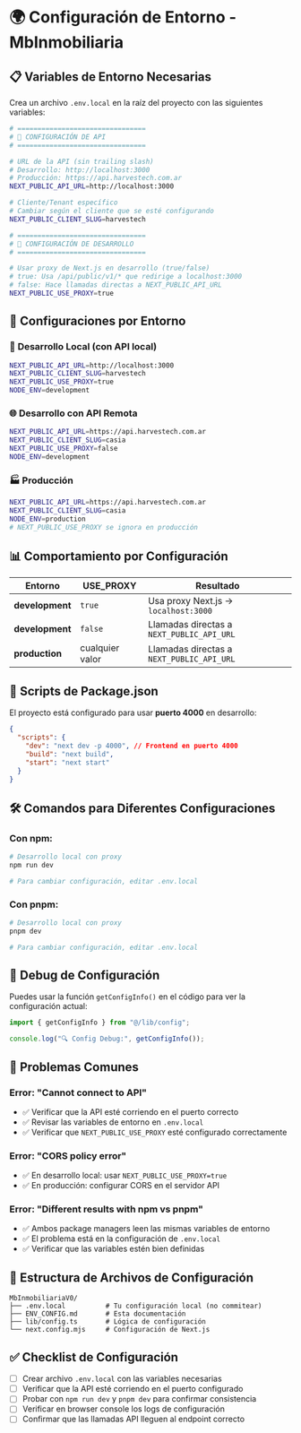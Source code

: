 # 🌍 Configuración de Entorno - MbInmobiliaria

## 📋 Variables de Entorno Necesarias

Crea un archivo `.env.local` en la raíz del proyecto con las siguientes variables:

```bash
# ================================
# 🔧 CONFIGURACIÓN DE API
# ================================

# URL de la API (sin trailing slash)
# Desarrollo: http://localhost:3000
# Producción: https://api.harvestech.com.ar
NEXT_PUBLIC_API_URL=http://localhost:3000

# Cliente/Tenant específico
# Cambiar según el cliente que se esté configurando
NEXT_PUBLIC_CLIENT_SLUG=harvestech

# ================================
# 🚀 CONFIGURACIÓN DE DESARROLLO
# ================================

# Usar proxy de Next.js en desarrollo (true/false)
# true: Usa /api/public/v1/* que redirige a localhost:3000
# false: Hace llamadas directas a NEXT_PUBLIC_API_URL
NEXT_PUBLIC_USE_PROXY=true
```

## 🚀 Configuraciones por Entorno

### 📍 **Desarrollo Local (con API local)**

```bash
NEXT_PUBLIC_API_URL=http://localhost:3000
NEXT_PUBLIC_CLIENT_SLUG=harvestech
NEXT_PUBLIC_USE_PROXY=true
NODE_ENV=development
```

### 🌐 **Desarrollo con API Remota**

```bash
NEXT_PUBLIC_API_URL=https://api.harvestech.com.ar
NEXT_PUBLIC_CLIENT_SLUG=casia
NEXT_PUBLIC_USE_PROXY=false
NODE_ENV=development
```

### 🏭 **Producción**

```bash
NEXT_PUBLIC_API_URL=https://api.harvestech.com.ar
NEXT_PUBLIC_CLIENT_SLUG=casia
NODE_ENV=production
# NEXT_PUBLIC_USE_PROXY se ignora en producción
```

## 📊 Comportamiento por Configuración

| Entorno         | USE_PROXY       | Resultado                                 |
| --------------- | --------------- | ----------------------------------------- |
| **development** | `true`          | Usa proxy Next.js → `localhost:3000`      |
| **development** | `false`         | Llamadas directas a `NEXT_PUBLIC_API_URL` |
| **production**  | cualquier valor | Llamadas directas a `NEXT_PUBLIC_API_URL` |

## 🔧 Scripts de Package.json

El proyecto está configurado para usar **puerto 4000** en desarrollo:

```json
{
  "scripts": {
    "dev": "next dev -p 4000", // Frontend en puerto 4000
    "build": "next build",
    "start": "next start"
  }
}
```

## 🛠️ Comandos para Diferentes Configuraciones

### Con npm:

```bash
# Desarrollo local con proxy
npm run dev

# Para cambiar configuración, editar .env.local
```

### Con pnpm:

```bash
# Desarrollo local con proxy
pnpm dev

# Para cambiar configuración, editar .env.local
```

## 🐛 Debug de Configuración

Puedes usar la función `getConfigInfo()` en el código para ver la configuración actual:

```typescript
import { getConfigInfo } from "@/lib/config";

console.log("🔍 Config Debug:", getConfigInfo());
```

## 🚨 Problemas Comunes

### **Error**: "Cannot connect to API"

- ✅ Verificar que la API esté corriendo en el puerto correcto
- ✅ Revisar las variables de entorno en `.env.local`
- ✅ Verificar que `NEXT_PUBLIC_USE_PROXY` esté configurado correctamente

### **Error**: "CORS policy error"

- ✅ En desarrollo local: usar `NEXT_PUBLIC_USE_PROXY=true`
- ✅ En producción: configurar CORS en el servidor API

### **Error**: "Different results with npm vs pnpm"

- ✅ Ambos package managers leen las mismas variables de entorno
- ✅ El problema está en la configuración de `.env.local`
- ✅ Verificar que las variables estén bien definidas

## 📁 Estructura de Archivos de Configuración

```
MbInmobiliariaV0/
├── .env.local          # Tu configuración local (no commitear)
├── ENV_CONFIG.md       # Esta documentación
├── lib/config.ts       # Lógica de configuración
└── next.config.mjs     # Configuración de Next.js
```

## ✅ Checklist de Configuración

- [ ] Crear archivo `.env.local` con las variables necesarias
- [ ] Verificar que la API esté corriendo en el puerto configurado
- [ ] Probar con `npm run dev` y `pnpm dev` para confirmar consistencia
- [ ] Verificar en browser console los logs de configuración
- [ ] Confirmar que las llamadas API lleguen al endpoint correcto

